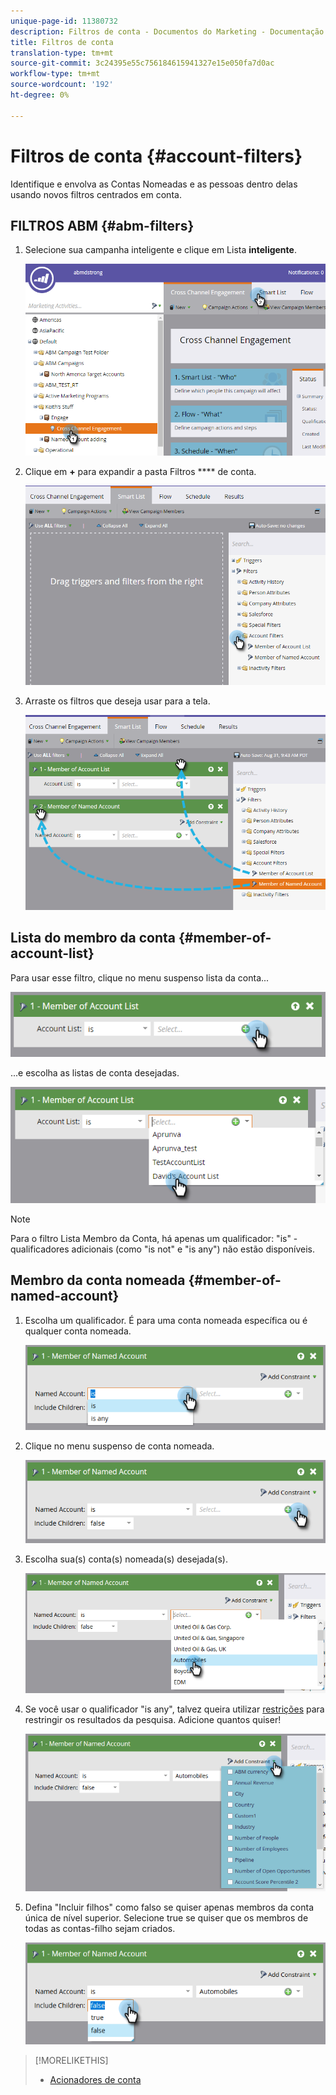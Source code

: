 ```yaml
---
unique-page-id: 11380732
description: Filtros de conta - Documentos do Marketing - Documentação do produto
title: Filtros de conta
translation-type: tm+mt
source-git-commit: 3c24395e55c756184615941327e15e050fa7d0ac
workflow-type: tm+mt
source-wordcount: '192'
ht-degree: 0%

---
```



# Filtros de conta {#account-filters}

Identifique e envolva as Contas Nomeadas e as pessoas dentro delas usando novos filtros centrados em conta.

## FILTROS ABM {#abm-filters}

1. Selecione sua campanha inteligente e clique em Lista **inteligente**.

   ![](assets/one.png)

1. Clique em **+** para expandir a pasta Filtros **** de conta.

   ![](assets/two.png)

1. Arraste os filtros que deseja usar para a tela.

   ![](assets/three.png)

## Lista do membro da conta {#member-of-account-list}

Para usar esse filtro, clique no menu suspenso lista da conta...

![](assets/four.png)

...e escolha as listas de conta desejadas.

![](assets/five.png)

>[!NOTE]
>
>Para o filtro Lista Membro da Conta, há apenas um qualificador: &quot;is&quot; - qualificadores adicionais (como &quot;is not&quot; e &quot;is any&quot;) não estão disponíveis.

## Membro da conta nomeada {#member-of-named-account}

1. Escolha um qualificador. É para uma conta nomeada específica ou é qualquer conta nomeada.

   ![](assets/six.png)

1. Clique no menu suspenso de conta nomeada.

   ![](assets/seven.png)

1. Escolha sua(s) conta(s) nomeada(s) desejada(s).

   ![](assets/eight.png)

1. Se você usar o qualificador &quot;is any&quot;, talvez queira utilizar [restrições](http://docs.marketo.com/display/DOCS/Add+a+Constraint+to+a+Smart+List+Filter) para restringir os resultados da pesquisa. Adicione quantos quiser!

   ![](assets/nine.png)

1. Defina &quot;Incluir filhos&quot; como falso se quiser apenas membros da conta única de nível superior. Selecione true se quiser que os membros de todas as contas-filho sejam criados.

   ![](assets/ten.png)

>[!MORELIKETHIS]
>
>* [Acionadores de conta](account-triggers.md)

